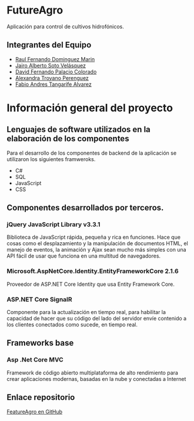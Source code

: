 # FutureAgro

Aplicación para control de cultivos hidrofónicos.

## Integrantes del Equipo

- [Raul Fernando Dominguez Marin](rfdomingum@eafit.edu.co)
- [Jairo Alberto Soto Velásquez](jasotov@eafit.edu.co)
- [David Fernando Palacio Colorado](dspalacioc@eafit.edu.co)
- [Alexandra Troyano Perenguez](atroyanop@eafit.edu.co)
- [Fabio Andres Tangarife Alvarez](fatangaria@eafit.edu.co)

# Información general del proyecto

## Lenguajes de software utilizados en la elaboración de los componentes

Para el desarrollo de los componentes de backend de la aplicación se utilizaron los siguientes framweroks.

- C#
- SQL
- JavaScript
- CSS

## Componentes desarrollados por terceros. 

### jQuery JavaScript Library v3.3.1

Biblioteca de JavaScript rápida, pequeña y rica en funciones. Hace que cosas como el desplazamiento y la manipulación de documentos HTML, el manejo de eventos, la animación y Ajax sean mucho más simples con una API fácil de usar que funciona en una multitud de navegadores.

### Microsoft.AspNetCore.Identity.EntityFrameworkCore 2.1.6

Proveedor de ASP.NET Core Identity que usa Entity Framework Core.

### ASP.NET Core SignalR

Componente para la actualización en tiempo real, para habilitar la capacidad de hacer que su código del lado del servidor envíe contenido a los clientes conectados como sucede, en tiempo real.

## Frameworks base

### Asp .Net Core MVC

Framework de código abierto multiplataforma de alto rendimiento para crear aplicaciones modernas, basadas en la nube y conectadas a Internet

## Enlace repositorio

[FeatureAgro en GitHub](https://github.com/jsoto0025/FeatureAgro)

